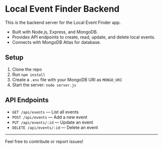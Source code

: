 # Local Event Finder Backend

This is the backend server for the Local Event Finder app.

- Built with Node.js, Express, and MongoDB.
- Provides API endpoints to create, read, update, and delete local events.
- Connects with MongoDB Atlas for database.

## Setup

1. Clone the repo  
2. Run `npm install`  
3. Create a `.env` file with your MongoDB URI as `MONGO_URI`  
4. Start the server: `node server.js`

## API Endpoints

- `GET /api/events` — List all events  
- `POST /api/events` — Add a new event  
- `PUT /api/events/:id` — Update an event  
- `DELETE /api/events/:id` — Delete an event

---

Feel free to contribute or report issues!
